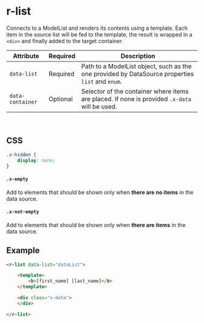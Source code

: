 # r-list

Connects to a ModelList and renders its contents using a template. Each item in the source list will be fed to the template, the result is wrapped in a `<div>` and finally added to the target container.

|Attribute|Required|Description
|---------|--------|-----------
|`data-list`|Required|Path to a ModelList object, such as the one provided by DataSource properties `list` and `enum`.
|`data-container`|Optional|Selector of the container where items are placed. If none is provided `.x-data` will be used.

<br/>

## CSS

```css
.x-hidden {
    display: none;
}
```

#### `.x-empty`
Add to elements that should be shown only when **there are no items** in the data source.

#### `.x-not-empty`
Add to elements that should be shown only when **there are items** in the data source.

## Example

```html
<r-list data-list="dataList">

    <template>
        <b>[first_name] [last_name]</b>
    </template>

    <div class="x-data">
    </div>

</r-list>
```
